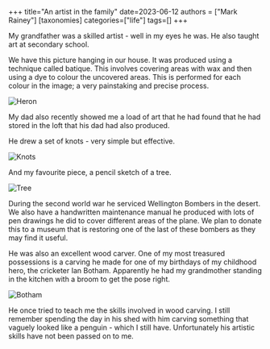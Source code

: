 +++
title="An artist in the family"
date=2023-06-12
authors = ["Mark Rainey"]
[taxonomies]
categories=["life"]
tags=[]
+++

My grandfather was a skilled artist - well in my eyes he was. He also taught art at secondary school. 

<!-- more -->

We have this picture hanging in our house. It was produced using a technique called batique. This involves covering areas with wax and then using a dye to colour the uncovered areas. This is performed for each colour in the image; a very painstaking and precise process.

<img src="/posts/PopHeron.png" title="Heron" class="mid-image"></img><p></p>
My dad also recently showed me a load of art that he had found that he had stored in the loft that his dad had also produced.

He drew a set of knots - very simple but effective.

<img src="/posts/PopKnots.png" title="Knots" class="mid-image"></img><p></p>
And my favourite piece, a pencil sketch of a tree.

<img src="/posts/PopTree.png" title="Tree" class="mid-image"></img><p></p>
During the second world war he serviced Wellington Bombers in the desert. We also have a handwritten maintenance manual he produced with lots of pen drawings he did to cover different areas of the plane. We plan to donate this to a museum that is restoring one of the last of these bombers as they may find it useful.

He was also an excellent wood carver. One of my most treasured possessions is a carving he made for one of my birthdays of my childhood hero, the cricketer Ian Botham. Apparently he had my grandmother standing in the kitchen with a broom to get the pose right.

<img src="/posts/PopBotham.png" title="Botham" class="mid-image"></img><p></p>
He once tried to teach me the skills involved in wood carving. I still remember spending the day in his shed with him carving something that vaguely looked like a penguin - which I still have. Unfortunately his artistic skills have not been passed on to me.